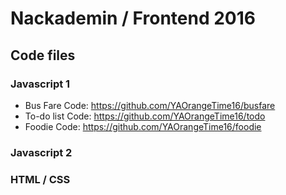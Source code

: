 # Nackademin / Frontend 2016
## Code files

### Javascript 1
* Bus Fare
Code: https://github.com/YAOrangeTime16/busfare
* To-do list
Code: https://github.com/YAOrangeTime16/todo
* Foodie
Code: https://github.com/YAOrangeTime16/foodie

### Javascript 2

### HTML / CSS